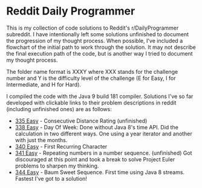 # Reddit Daily Programmer

This is my collection of code solutions to Reddit's r/DailyProgrammer subreddit. I have intentionally left some solutions unfinished to document the progression of my thought process. When possible, I've included a flowchart of the initial path to work through the solution. It may not describe the final execution path of the code, but is another way I tried to document my thought process.


The folder name format is XXXY where XXX stands for the challenge number and Y is the difficulty level of the challenge (E for Easy, I for Intermediate, and H for Hard).

I compiled the code with the Java 9 build 181 compiler. Solutions I've so far developed with clickable links to their problem descriptions in reddit (including unfinished ones) are as follows:

- [335 Easy](https://www.reddit.com/r/dailyprogrammer/comments/759fha/20171009_challenge_335_easy_consecutive_distance/) - Consecutive Distance Rating (unfinished)
- [338 Easy](https://www.reddit.com/r/dailyprogrammer/comments/79npf9/20171030_challenge_338_easy_what_day_was_it_again/) - Day Of Week: Done without Java 8's time API. Did the calculation in two different ways. One using a year iterator and another with just the months.
- [340 Easy](https://www.reddit.com/r/dailyprogrammer/comments/7cnqtw/20171113_challenge_340_easy_first_recurring/) - First Recurring Character
- [341 Easy](https://www.reddit.com/r/dailyprogrammer/comments/7eh6k8/20171121_challenge_341_easy_repeating_numbers/) - Repeating numbers in a number sequence. (unfinished) Got discouraged at this point and took a break to solve Project Euler problems to sharpen my thinking.
- [344 Easy](https://www.reddit.com/r/dailyprogrammer/comments/7j33iv/20171211_challenge_344_easy_baumsweet_sequence/?utm_content=title&utm_medium=hot&utm_source=reddit&utm_name=dailyprogrammer) - Baum Sweet Sequence. First time using Java 8 streams. Fastest I've got to a solution!